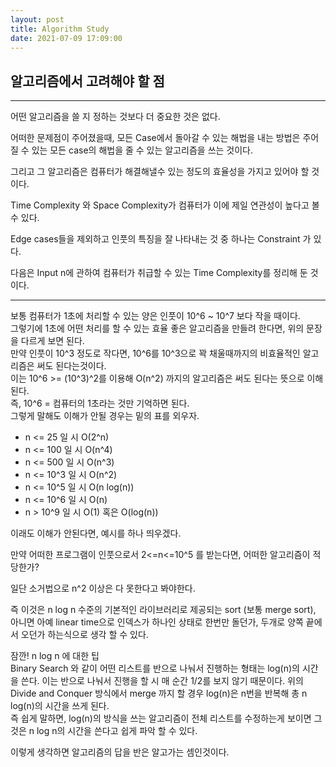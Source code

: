 ```yaml
---
layout: post
title: Algorithm Study
date: 2021-07-09 17:09:00
---
```


## 알고리즘에서 고려해야 할 점
---------------

어떤 알고리즘을 쓸 지 정하는 것보다 더 중요한 것은 없다.

어떠한 문제점이 주어졌을때, 모든 Case에서 돌아갈 수 있는 해법을 내는 방법은 주어질 수 있는 모든 case의 해법을 줄 수 있는 알고리즘을 쓰는 것이다.

그리고 그 알고리즘은 컴퓨터가 해결해낼수 있는 정도의 효율성을 가지고 있어야 할 것이다.

Time Complexity 와 Space Complexity가 컴퓨터가 이에 제일 연관성이 높다고 볼 수 있다.

Edge cases들을 제외하고 인풋의 특징을 잘 나타내는 것 중 하나는 Constraint 가 있다.

다음은 Input n에 관하여 컴퓨터가 취급할 수 있는 Time Complexity를 정리해 둔 것이다.

----------------------------
보통 컴퓨터가 1초에 처리할 수 있는 양은 인풋이 10^6 ~ 10^7 보다 작을 때이다.  
그렇기에 1초에 어떤 처리를 할 수 있는 효율 좋은 알고리즘을 만들려 한다면, 위의 문장을 다르게 보면 된다.  
만약 인풋이 10^3 정도로 작다면, 10^6를 10^3으로 꽉 채울때까지의 비효율적인 알고리즘은 써도 된다는것이다.  
이는 10^6 >= (10^3)^2를 이용해 O(n^2) 까지의 알고리즘은 써도 된다는 뜻으로 이해된다.   
즉, 10^6 = 컴퓨터의 1초라는 것만 기억하면 된다.  
그렇게 말해도 이해가 안될 경우는 밑의 표를 외우자.  

- n <= 25 일 시 O(2^n)
- n <= 100 일 시 O(n^4)
- n <= 500 일 시 O(n^3)
- n <= 10^3 일 시 O(n^2)
- n <= 10^5 일 시 O(n log(n))
- n <= 10^6 일 시 O(n)
- n > 10^9 일 시 O(1) 혹은 O(log(n))

이래도 이해가 안된다면, 예시를 하나 띄우겠다.

만약 어떠한 프로그램이 인풋으로서 2<=n<=10^5 를 받는다면, 어떠한 알고리즘이 적당한가?

일단 소거법으로 n^2 이상은 다 못한다고 봐야한다. 

즉 이것은 n log n 수준의 기본적인 라이브러리로 제공되는 sort (보통 merge sort), 아니면 아예 linear time으로 인덱스가 하나인 상태로 한번만 돌던가, 두개로 양쪽 끝에서 오던가 하는식으로 생각 할 수 있다.

잠깐! n log n 에 대한 팁  
Binary Search 와 같이 어떤 리스트를 반으로 나눠서 진행하는 형태는 log(n)의 시간을 쓴다. 이는 반으로 나눠서 진행을 할 시 매 순간 1/2를 보지 않기 때문이다.
위의 Divide and Conquer 방식에서 merge 까지 할 경우 log(n)은 n번을 반복해 총 n log(n)의 시간을 쓰게 된다.  
즉 쉽게 말하면, log(n)의 방식을 쓰는 알고리즘이 전체 리스트를 수정하는게 보이면 그것은 n log n의 시간을 쓴다고 쉽게 파악 할 수 있다.

이렇게 생각하면 알고리즘의 답을 반은 알고가는 셈인것이다.
